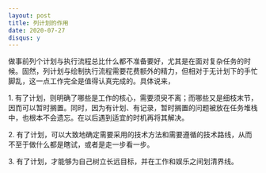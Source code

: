 ```yaml
---
layout: post
title: 列计划的作用
date: 2020-07-27
disqus: y
---
```


做事前列个计划与执行流程总比什么都不准备要好，尤其是在面对复杂任务的时候。固然，列计划与绘制执行流程需要花费额外的精力，但相对于无计划下的手忙脚乱，这一点工作完全是值得认真完成的。具体说来，

1\. 有了计划，则明确了哪些是工作的核心，需要须臾不离；而哪些又是细枝末节，因而可以暂时搁置。同时，因为有计划、有记录，暂时搁置的问题被放在任务堆栈中，也根本不会遗忘。在以后遇到适宜的时机再将其解决。

2\. 有了计划，可以大致地确定需要采用的技术方法和需要遵循的技术路线，从而不至于做什么都是瞎试，或者是走一步看一步。

3\. 有了计划，才能够为自己树立长远目标，并在工作和娱乐之间划清界线。
